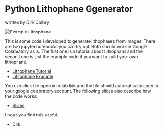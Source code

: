# Python Lithophane Ggenerator

written by Dirk Colbry

![Example Lithophane](https://camo.githubusercontent.com/d3f24684f4fb3510ca879bfca9517807a64bd1b8/68747470733a2f2f636f6c62727964692e6769746875622e696f2f696d616765732f696c5f353730784e2e3638383437363839395f6561706c2e6a7067)

This is some code I developed to generate lithophanes from images.  There are two jupyter notebooks you can try out. Both should work in Google Colabratory as is.  The first one is a tutorial about Lithophans and the second one is just the example code if you want to build your own lithophane.

* [Lithophane Tutorial](./Lithophane_Tutorial.ipynb)
* [Lithophane Example](./Lithophane_Example.ipynb)

You can click the open in colab link and the file should automatically open in your google colabratory account.  The following slides also describe how the code works:

* [Slides](https://docs.google.com/presentation/d/1s_8gcGfFDEHnqS7U-TkC4xp9T49fblb2_EWRpsd-v_I/edit#slide=id.g7dc542caec_0_10)

I hope you find this useful.

- Dirk

